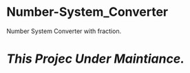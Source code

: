# Number-System_Converter
Number System Converter with fraction.
# ***This Projec Under Maintiance.***